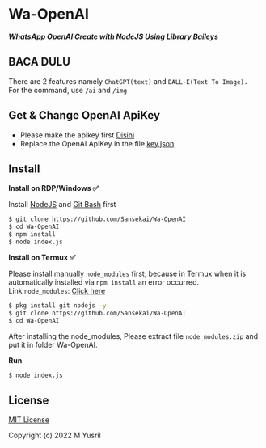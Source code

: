 # Wa-OpenAI

***WhatsApp OpenAI Create with NodeJS Using Library [Baileys](https://github.com/adiwajshing/Baileys)***

## BACA DULU
There are 2 features namely ```ChatGPT(text)``` and ```DALL-E(Text To Image).```<br>For the command, use ```/ai``` and ```/img```

## Get & Change OpenAI ApiKey
- Please make the apikey first [Disini](https://beta.openai.com/account/api-keys)
- Replace the OpenAI ApiKey in the file [key.json](https://github.com/Sansekai/Wa-OpenAI/blob/3bd55740764bcb30084277f6be82d15b6ee25b99/key.json#L2)

## Install
**Install on RDP/Windows ✅**

Install [NodeJS](https://nodejs.org/en/download/)
 and [Git Bash](https://git-scm.com/downloads) first
```bash
$ git clone https://github.com/Sansekai/Wa-OpenAI
$ cd Wa-OpenAI
$ npm install
$ node index.js
```
**Install on Termux ✅**

Please install manually ```node_modules``` first, because in Termux when it is automatically installed via ```npm install``` an error occurred.
<br>Link ```node_modules```: [Click here](https://drive.google.com/file/d/1gKGjseRirX6mQ5LOFULpmnDs7q3Svm8y/view?usp=sharing)
```bash
$ pkg install git nodejs -y
$ git clone https://github.com/Sansekai/Wa-OpenAI
$ cd Wa-OpenAI
```
After installing the node_modules, Please extract file ```node_modules.zip``` and put it in folder Wa-OpenAI.

**Run**
```bash
$ node index.js
```


## License
[MIT License](https://github.com/Sansekai/Wa-OpenAI/blob/main/LICENSE)

Copyright (c) 2022 M Yusril

